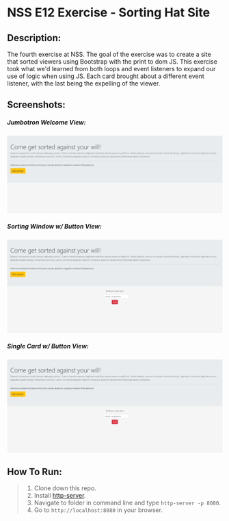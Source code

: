 # NSS E12 Exercise - Sorting Hat Site


## Description:
The fourth exercise at NSS. The goal of the exercise was to create a site that sorted viewers using Bootstrap with the print to dom JS. This exercise took what we'd learned from both loops and event listeners to expand our use of logic when using JS. Each card brought about a different event listener, with the last being the expelling of the viewer. 

## Screenshots:
##### Jumbotron Welcome View:
![Main View](images/sortinghat1.jpg)
##### Sorting Window w/ Button View:
![Main View](images/sortinghat2.jpg)
##### Single Card w/ Button View:
![Main View](images/sortinghat3.jpg)

## How To Run:
>1. Clone down this repo.
>1. Install [http-server](https://www.npmjs.com/package/http-server).
>1. Navigate to folder in command line and type `http-server -p 8080`.
>1. Go to `http://localhost:8080` in your browser.